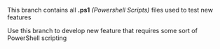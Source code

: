 This branch contains all **.ps1** *(Powershell Scripts)* files used to test new features 

Use this branch to develop new feature that requires some sort of PowerShell scripting 